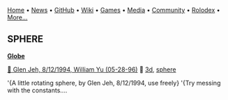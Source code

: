 [Home](https://qb64.com) • [News](/news.md) • [GitHub](/github.md) • [Wiki](/wiki.md) • [Games](/games.md) • [Media](/media.md) • [Community](/community.md) • [Rolodex](/rolodex.md) • [More...](/more.md)

## SPHERE

**[Globe](globe/index)**

[🐝 Glen Jeh, 8/12/1994, William Yu (05-28-96)](glen-jeh,-8/12/1994,-william-yu-(05-28-96)) 🔗 [3d](3d), [sphere](sphere)

'{A little rotating sphere, by Glen Jeh, 8/12/1994, use freely} '{Try messing with the constants....
